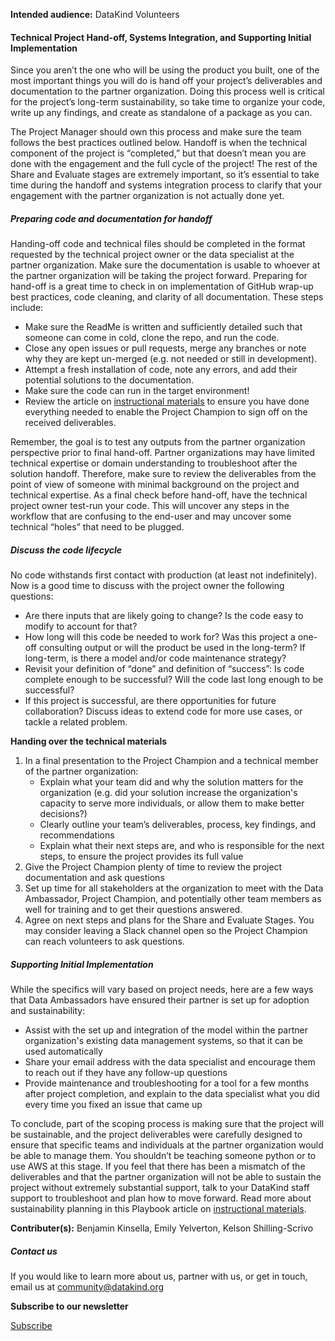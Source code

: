 




**Intended audience:**
DataKind Volunteers






#### Technical Project Hand\-off, Systems Integration, and Supporting Initial Implementation


​​Since you aren’t the one who will be using the product you built, one of the most important things you will do is hand off your project’s deliverables and documentation to the partner organization. Doing this process well is critical for the project’s long\-term sustainability, so take time to organize your code, write up any findings, and create as standalone of a package as you can. 


The Project Manager should own this process and make sure the team follows the best practices outlined below. Handoff is when the technical component of the project is “completed,” but that doesn’t mean you are done with the engagement and the full cycle of the project! The rest of the Share and Evaluate stages are extremely important, so it’s essential to take time during the handoff and systems integration process to clarify that your engagement with the partner organization is not actually done yet.


##### Preparing code and documentation for handoff


Handing\-off code and technical files should be completed in the format requested by the technical project owner or the data specialist at the partner organization. Make sure the documentation is usable to whoever at the partner organization will be taking the project forward. Preparing for hand\-off is a great time to check in on implementation of GitHub wrap\-up best practices, code cleaning, and clarity of all documentation. These steps include:


* Make sure the ReadMe is written and sufficiently detailed such that someone can come in cold, clone the repo, and run the code.
* Close any open issues or pull requests, merge any branches or note why they are kept un\-merged (e.g. not needed or still in development).
* Attempt a fresh installation of code, note any errors, and add their potential solutions to the documentation.
* Make sure the code can run in the target environment!
* Review the article on [instructional materials](https://playbook.datakind.org/playbook/articles/73) to ensure you have done everything needed to enable the Project Champion to sign off on the received deliverables.


Remember, the goal is to test any outputs from the partner organization perspective prior to final hand\-off. Partner organizations may have limited technical expertise or domain understanding to troubleshoot after the solution handoff. Therefore, make sure to review the deliverables from the point of view of someone with minimal background on the project and technical expertise. As a final check before hand\-off, have the technical project owner test\-run your code. This will uncover any steps in the workflow that are confusing to the end\-user and may uncover some technical “holes” that need to be plugged. 


##### Discuss the code lifecycle


No code withstands first contact with production (at least not indefinitely). Now is a good time to discuss with the project owner the following questions:


* Are there inputs that are likely going to change? Is the code easy to modify to account for that?
* How long will this code be needed to work for? Was this project a one\-off consulting output or will the product be used in the long\-term? If long\-term, is there a model and/or code maintenance strategy?
* Revisit your definition of “done” and definition of “success”: Is code complete enough to be successful? Will the code last long enough to be successful?
* If this project is successful, are there opportunities for future collaboration? Discuss ideas to extend code for more use cases, or tackle a related problem.


**Handing over the technical materials**


1. In a final presentation to the Project Champion and a technical member of the partner organization:
	* Explain what your team did and why the solution matters for the organization (e.g. did your solution increase the organization's capacity to serve more individuals, or allow them to make better decisions?)
	* Clearly outline your team’s deliverables, process, key findings, and recommendations
	* Explain what their next steps are, and who is responsible for the next steps, to ensure the project provides its full value
2. Give the Project Champion plenty of time to review the project documentation and ask questions
3. Set up time for all stakeholders at the organization to meet with the Data Ambassador, Project Champion, and potentially other team members as well for training and to get their questions answered.
4. Agree on next steps and plans for the Share and Evaluate Stages. You may consider leaving a Slack channel open so the Project Champion can reach volunteers to ask questions.


##### Supporting Initial Implementation


While the specifics will vary based on project needs, here are a few ways that Data Ambassadors have ensured their partner is set up for adoption and sustainability:


* Assist with the set up and integration of the model within the partner organization's existing data management systems, so that it can be used automatically
* Share your email address with the data specialist and encourage them to reach out if they have any follow\-up questions
* Provide maintenance and troubleshooting for a tool for a few months after project completion, and explain to the data specialist what you did every time you fixed an issue that came up


To conclude, part of the scoping process is making sure that the project will be sustainable, and the project deliverables were carefully designed to ensure that specific teams and individuals at the partner organization would be able to manage them. You shouldn’t be teaching someone python or to use AWS at this stage. If you feel that there has been a mismatch of the deliverables and that the partner organization will not be able to sustain the project without extremely substantial support, talk to your DataKind staff support to troubleshoot and plan how to move forward. Read more about sustainability planning in this Playbook article on [instructional materials](https://playbook.datakind.org/playbook/articles/73).



 **Contributer(s):** Benjamin Kinsella, Emily Yelverton, Kelson Shilling\-Scrivo







##### Contact us


If you would like to learn more about us, partner with us, or get in touch, email us at community@datakind.org



 
**Subscribe to our newsletter**
  

[Subscribe](https://www.datakind.org/subscribe/)



